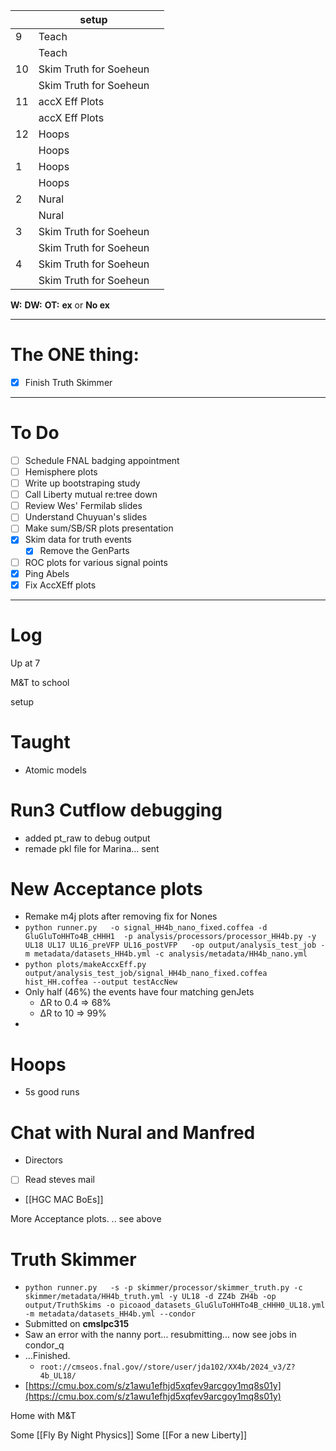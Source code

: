 
|     | setup                  |     |
| --- | ---------------------- | --- |
| 9   | Teach                  |     |
|     | Teach                  |     |
| 10  | Skim Truth for Soeheun |     |
|     | Skim Truth for Soeheun |     |
| 11  | accX Eff Plots         |     |
|     | accX Eff Plots         |     |
| 12  | Hoops                  |     |
|     | Hoops                  |     |
| 1   | Hoops                  |     |
|     | Hoops                  |     |
| 2   | Nural                  |     |
|     | Nural                  |     |
| 3   | Skim Truth for Soeheun |     |
|     | Skim Truth for Soeheun |     |
| 4   | Skim Truth for Soeheun |     |
|     | Skim Truth for Soeheun |     |

**W:**
**DW:**
**OT:**
**ex** or **No ex**

---
# The ONE thing: 
- [x] Finish Truth Skimmer

---
# To Do

- [ ] Schedule FNAL badging appointment
- [ ] Hemisphere plots 
- [ ] Write up bootstraping study
- [ ] Call Liberty mutual re:tree down
- [ ] Review Wes' Fermilab slides
- [ ] Understand Chuyuan's slides
- [ ] Make sum/SB/SR plots presentation
- [x] Skim data for truth events
	- [x]  Remove the GenParts
- [ ] ROC plots for various signal points
- [x] Ping Abels
- [x] Fix AccXEff plots

---

# Log


Up at 7 

M&T to school 

setup

# Taught 
- Atomic models

# Run3 Cutflow debugging
- added pt_raw to debug output 
- remade pkl file for Marina... sent 

# New Acceptance plots
- Remake m4j plots after removing fix for Nones
- `python runner.py   -o signal_HH4b_nano_fixed.coffea -d GluGluToHHTo4B_cHHH1  -p analysis/processors/processor_HH4b.py -y UL18 UL17 UL16_preVFP UL16_postVFP   -op output/analysis_test_job -m metadata/datasets_HH4b.yml -c analysis/metadata/HH4b_nano.yml`
- `python plots/makeAccxEff.py output/analysis_test_job/signal_HH4b_nano_fixed.coffea hist_HH.coffea --output testAccNew`
- Only half (46%) the events have four matching genJets
	- ΔR to 0.4 => 68%
	- ΔR to 10 => 99%
- 


# Hoops 
- 5s good runs

# Chat with Nural and Manfred
- Directors 
- [ ] Read steves mail
- [[HGC MAC BoEs]]

More Acceptance plots.  .. see above


# Truth Skimmer
- `python runner.py   -s -p skimmer/processor/skimmer_truth.py -c skimmer/metadata/HH4b_truth.yml -y UL18 -d ZZ4b ZH4b -op output/TruthSkims -o picoaod_datasets_GluGluToHHTo4B_cHHH0_UL18.yml -m metadata/datasets_HH4b.yml --condor`
- Submitted on **cmslpc315**
- Saw an error with the nanny port... resubmitting... now see jobs in condor_q
- ...Finished.
	- `root://cmseos.fnal.gov//store/user/jda102/XX4b/2024_v3/Z?4b_UL18/`
- [https://cmu.box.com/s/z1awu1efhjd5xqfev9arcgoy1mq8s01y](https://cmu.box.com/s/z1awu1efhjd5xqfev9arcgoy1mq8s01y)

Home with M&T

Some [[Fly By Night Physics]]
Some [[For a new Liberty]]
